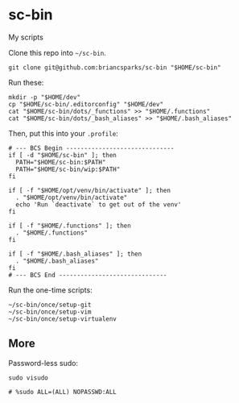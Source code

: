 # sc-bin

My scripts

Clone this repo into `~/sc-bin`.

```shell
git clone git@github.com:briancsparks/sc-bin "$HOME/sc-bin"
```

Run these:

```shell
mkdir -p "$HOME/dev"
cp "$HOME/sc-bin/.editorconfig" "$HOME/dev"
cat "$HOME/sc-bin/dots/_functions" >> "$HOME/.functions"
cat "$HOME/sc-bin/dots/_bash_aliases" >> "$HOME/.bash_aliases"
```

Then, put this into your `.profile`:

```shell
# --- BCS Begin ------------------------------
if [ -d "$HOME/sc-bin" ]; then
  PATH="$HOME/sc-bin:$PATH"
  PATH="$HOME/sc-bin/wip:$PATH"
fi

if [ -f "$HOME/opt/venv/bin/activate" ]; then
  . "$HOME/opt/venv/bin/activate"
  echo 'Run `deactivate` to get out of the venv'
fi

if [ -f "$HOME/.functions" ]; then
  . "$HOME/.functions"
fi

if [ -f "$HOME/.bash_aliases" ]; then
  . "$HOME/.bash_aliases"
fi
# --- BCS End ------------------------------
```

Run the one-time scripts:

```shell
~/sc-bin/once/setup-git
~/sc-bin/once/setup-vim
~/sc-bin/once/setup-virtualenv
```

## More

Password-less sudo:

```shell
sudo visudo

# %sudo ALL=(ALL) NOPASSWD:ALL
```

